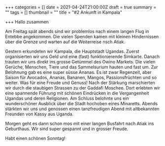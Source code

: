 +++
categories = []
date = 2021-04-24T21:00:00Z
draft = true
summary = ""
tags = []
thumbnail = ""
title = "#2 Ankunft in Kampala"

+++
Hallo zusammen

Am Freitag spät abends sind wir problemlos nach einem langen Flug in Entebbe angekommen. Die vielen Spenden kamen mit kleinen Hindernissen über die Grenze und warten auf die Weiterreise nsch Atiak. 

Gestern erkundeten wir Kampala, die Hauptstadt Ugandas. Zuerst organisierten wir uns Geld und eine (fast) funktionierende Simkarte. Danach trauten wir uns direkt ins grosse Getümmel des Owino Markets. Die vielen Gerüche, Menschen, Tiere und das Sammelsurium hauten und fast um. Zur Belohnung gab es eine super süsse Ananas. Es ist zwar Regenzeit, aber Saison für Avocados, Ananas, Bananen, Mangos, Passionsfrüchten und so weiter. Was für eine Freude und Genuss! Nach der Stärkung marschierten wir durch die staubigen Strassen zu der Gaddafi Moschee. Dort erlebten wir eine spannende Führung mit schönen Eindrücken in die Vergangenheit Ugandas und deren Religionen. Am Schluss belohnte uns ein wunderschöner Ausblick über die Stadt hochoben eines Minaretts. Abends stärkten wir uns und genossen einen tanzfreudigen Abend mit altbekannten Freunden von Kassy aus Uganda. 

Morgen geht es dann schon mos mit einer langen Busfahrt nach Atiak ins Geburthaus. Wir sind super gespannt und in grosser Freude. 

Habt einen schönen Sonntag! 